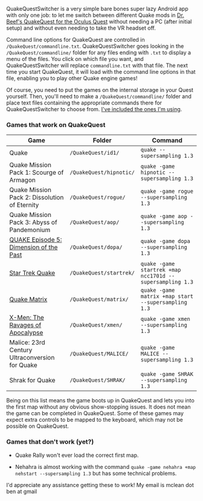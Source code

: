 QuakeQuestSwitcher is a very simple bare bones super lazy Android app with only one job: to let me switch between different Quake mods in [Dr. Beef's QuakeQuest for the Oculus Quest](https://github.com/DrBeef/QuakeQuest) without needing a PC (after initial setup) and without even needing to take the VR headset off.

Command line options for QuakeQuest are controlled in `/QuakeQuest/commandline.txt`. QuakeQuestSwitcher goes looking in the `/QuakeQuest/commandline/` folder for any files ending with `.txt` to display a menu of the files. You click on which file you want, and QuakeQuestSwitcher will replace `commandline.txt` with that file. The next time you start QuakeQuest, it will load with the command line options in that file, enabling you to play other Quake engine games!

Of course, you need to put the games on the internal storage in your Quest yourself. Then, you'll need to make a `/QuakeQuest/commandline/` folder and place text files containing the appropriate commands there for QuakeQuestSwitcher to choose from. [I've included the ones I'm using](https://github.com/BenMcLean/QuakeQuestSwitcher/tree/master/commandline).

### Games that work on QuakeQuest

|Game|Folder|Command|
|---|---|---|
|Quake|`/QuakeQuest/id1/`|`quake --supersampling 1.3`|
|Quake Mission Pack 1: Scourge of Armagon|`/QuakeQuest/hipnotic/`|`quake -game hipnotic --supersampling 1.3`|
|Quake Mission Pack 2: Dissolution of Eternity|`/QuakeQuest/rogue/`|`quake -game rogue --supersampling 1.3`|
|Quake Mission Pack 3: Abyss of Pandemonium|`/QuakeQuest/aop/`|`quake -game aop --supersampling 1.3`|
|[QUAKE Episode 5: Dimension of the Past](https://archive.org/details/Quake_Episode_5_Dimension_of_the_past)|`/QuakeQuest/dopa/`|`quake -game dopa --supersampling 1.3`|
|[Star Trek Quake](http://www.gamers.org/pub/idgames2/total_conversions/ncc1701d.zip)|`/QuakeQuest/startrek/`|`quake -game startrek +map ncc1701d --supersampling 1.3`|
|[Quake Matrix](https://www.quakewiki.net/archives/qmatrix/)|`/QuakeQuest/matrix/`|`quake -game matrix +map start --supersampling 1.3`|
|[X-Men: The Ravages of Apocalypse](https://www.moddb.com/mods/x-men-ravages-of-apocalypse/downloads/x-men-ravages-of-apocalypse-tc)|`/QuakeQuest/xmen/`|`quake -game xmen --supersampling 1.3`|
|Malice: 23rd Century Ultraconversion for Quake|`/QuakeQuest/MALICE/`|`quake -game MALICE --supersampling 1.3`|
|Shrak for Quake|`/QuakeQuest/SHRAK/`|`quake -game SHRAK --supersampling 1.3`|

Being on this list means the game boots up in QuakeQuest and lets you into the first map without any obvious show-stopping issues. It does not mean the game can be completed in QuakeQuest. Some of these games may expect extra controls to be mapped to the keyboard, which may not be possible on QuakeQuest.

### Games that don't work (yet?)

* Quake Rally won't ever load the correct first map.

* Nehahra is almost working with the command `quake -game nehahra +map nehstart --supersampling 1.3` but has some technical problems.

I'd appreciate any assistance getting these to work! My email is mclean dot ben at gmail
